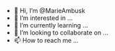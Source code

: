 - 👋 Hi, I’m @MarieAmbusk
- 👀 I’m interested in ...
- 🌱 I’m currently learning ...
- 💞️ I’m looking to collaborate on ...
- 📫 How to reach me ...

<!---
MarieAmbusk/MarieAmbusk is a ✨ special ✨ repository because its `README.md` (this file) appears on your GitHub profile.
You can click the Preview link to take a look at your changes.
--->
